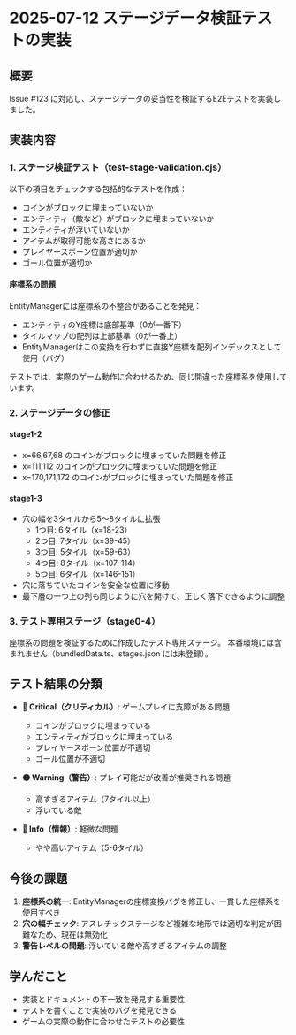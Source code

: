 # 2025-07-12 ステージデータ検証テストの実装

## 概要

Issue #123 に対応し、ステージデータの妥当性を検証するE2Eテストを実装しました。

## 実装内容

### 1. ステージ検証テスト（test-stage-validation.cjs）

以下の項目をチェックする包括的なテストを作成：
- コインがブロックに埋まっていないか
- エンティティ（敵など）がブロックに埋まっていないか
- エンティティが浮いていないか
- アイテムが取得可能な高さにあるか
- プレイヤースポーン位置が適切か
- ゴール位置が適切か

#### 座標系の問題

EntityManagerには座標系の不整合があることを発見：
- エンティティのY座標は底部基準（0が一番下）
- タイルマップの配列は上部基準（0が一番上）
- EntityManagerはこの変換を行わずに直接Y座標を配列インデックスとして使用（バグ）

テストでは、実際のゲーム動作に合わせるため、同じ間違った座標系を使用しています。

### 2. ステージデータの修正

#### stage1-2
- x=66,67,68 のコインがブロックに埋まっていた問題を修正
- x=111,112 のコインがブロックに埋まっていた問題を修正
- x=170,171,172 のコインがブロックに埋まっていた問題を修正

#### stage1-3
- 穴の幅を3タイルから5～8タイルに拡張
  - 1つ目: 6タイル（x=18-23）
  - 2つ目: 7タイル（x=39-45）
  - 3つ目: 5タイル（x=59-63）
  - 4つ目: 8タイル（x=107-114）
  - 5つ目: 6タイル（x=146-151）
- 穴に落ちていたコインを安全な位置に移動
- 最下層の一つ上の列も同じように穴を開けて、正しく落下できるように調整

### 3. テスト専用ステージ（stage0-4）

座標系の問題を検証するために作成したテスト専用ステージ。
本番環境には含まれません（bundledData.ts、stages.json には未登録）。

## テスト結果の分類

- **🔴 Critical（クリティカル）**: ゲームプレイに支障がある問題
  - コインがブロックに埋まっている
  - エンティティがブロックに埋まっている
  - プレイヤースポーン位置が不適切
  - ゴール位置が不適切

- **🟡 Warning（警告）**: プレイ可能だが改善が推奨される問題
  - 高すぎるアイテム（7タイル以上）
  - 浮いている敵

- **🔵 Info（情報）**: 軽微な問題
  - やや高いアイテム（5-6タイル）

## 今後の課題

1. **座標系の統一**: EntityManagerの座標変換バグを修正し、一貫した座標系を使用すべき
2. **穴の幅チェック**: アスレチックステージなど複雑な地形では適切な判定が困難なため、現在は無効化
3. **警告レベルの問題**: 浮いている敵や高すぎるアイテムの調整

## 学んだこと

- 実装とドキュメントの不一致を発見する重要性
- テストを書くことで実装のバグを発見できる
- ゲームの実際の動作に合わせたテストの必要性